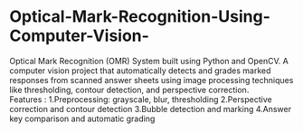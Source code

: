 # Optical-Mark-Recognition-Using-Computer-Vision-
Optical Mark Recognition (OMR) System built using Python and OpenCV. A computer vision project that automatically detects and grades marked responses from scanned answer sheets using image processing techniques like thresholding, contour detection, and perspective correction.
<br>
Features :
1.Preprocessing: grayscale, blur, thresholding
2.Perspective correction and contour detection
3.Bubble detection and marking
4.Answer key comparison and automatic grading
